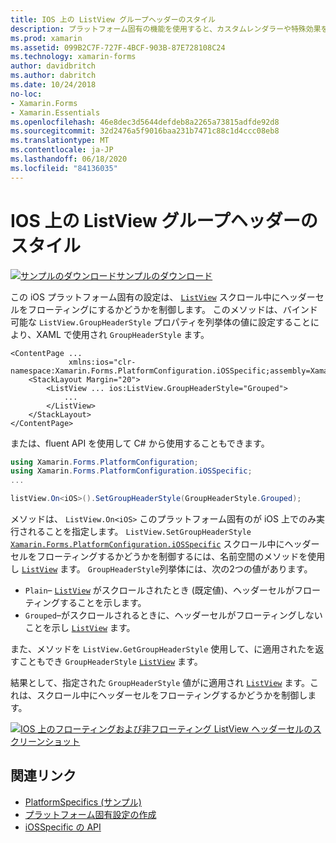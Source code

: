 ```yaml
---
title: IOS 上の ListView グループヘッダーのスタイル
description: プラットフォーム固有の機能を使用すると、カスタムレンダラーや特殊効果を実装することなく、特定のプラットフォームでのみ使用できる機能を使用できます。 この記事では、スクロール中に ListView ヘッダーセルをフローティングにするかどうかを制御する iOS プラットフォーム固有のを使用する方法について説明します。
ms.prod: xamarin
ms.assetid: 099B2C7F-727F-4BCF-903B-87E728108C24
ms.technology: xamarin-forms
author: davidbritch
ms.author: dabritch
ms.date: 10/24/2018
no-loc:
- Xamarin.Forms
- Xamarin.Essentials
ms.openlocfilehash: 46e8dec3d5644defdeb8a2265a73815adfde92d8
ms.sourcegitcommit: 32d2476a5f9016baa231b7471c88c1d4ccc08eb8
ms.translationtype: MT
ms.contentlocale: ja-JP
ms.lasthandoff: 06/18/2020
ms.locfileid: "84136035"
---
```

# <a name="listview-group-header-style-on-ios"></a>IOS 上の ListView グループヘッダーのスタイル

[![サンプルのダウンロード](~/media/shared/download.png)サンプルのダウンロード](https://docs.microsoft.com/samples/xamarin/xamarin-forms-samples/userinterface-platformspecifics)

この iOS プラットフォーム固有の設定は、 [`ListView`](xref:Xamarin.Forms.ListView) スクロール中にヘッダーセルをフローティングにするかどうかを制御します。 このメソッドは、バインド可能な `ListView.GroupHeaderStyle` プロパティを列挙体の値に設定することにより、XAML で使用され `GroupHeaderStyle` ます。

```xaml
<ContentPage ...
             xmlns:ios="clr-namespace:Xamarin.Forms.PlatformConfiguration.iOSSpecific;assembly=Xamarin.Forms.Core">
    <StackLayout Margin="20">
        <ListView ... ios:ListView.GroupHeaderStyle="Grouped">
            ...
        </ListView>
    </StackLayout>
</ContentPage>
```

または、fluent API を使用して C# から使用することもできます。

```csharp
using Xamarin.Forms.PlatformConfiguration;
using Xamarin.Forms.PlatformConfiguration.iOSSpecific;
...

listView.On<iOS>().SetGroupHeaderStyle(GroupHeaderStyle.Grouped);
```

メソッドは、 `ListView.On<iOS>` このプラットフォーム固有のが iOS 上でのみ実行されることを指定します。 `ListView.SetGroupHeaderStyle` [`Xamarin.Forms.PlatformConfiguration.iOSSpecific`](xref:Xamarin.Forms.PlatformConfiguration.iOSSpecific) スクロール中にヘッダーセルをフローティングするかどうかを制御するには、名前空間のメソッドを使用し [`ListView`](xref:Xamarin.Forms.ListView) ます。 `GroupHeaderStyle`列挙体には、次の2つの値があります。

- `Plain`– [`ListView`](xref:Xamarin.Forms.ListView) がスクロールされたとき (既定値)、ヘッダーセルがフローティングすることを示します。
- `Grouped`–がスクロールされるときに、ヘッダーセルがフローティングしないことを示し [`ListView`](xref:Xamarin.Forms.ListView) ます。

また、メソッドを `ListView.GetGroupHeaderStyle` 使用して、に適用されたを返すこともでき `GroupHeaderStyle` [`ListView`](xref:Xamarin.Forms.ListView) ます。

結果として、指定された `GroupHeaderStyle` 値がに適用され [`ListView`](xref:Xamarin.Forms.ListView) ます。これは、スクロール中にヘッダーセルをフローティングするかどうかを制御します。

[![IOS 上のフローティングおよび非フローティング ListView ヘッダーセルのスクリーンショット](listview-group-header-style-images/group-header-styles.png "フローティングおよび非フローティングヘッダーセルを含む ListView")](listview-group-header-style-images/group-header-styles-large.png#lightbox "フローティングおよび非フローティングヘッダーセルを含む ListView")

## <a name="related-links"></a>関連リンク

- [PlatformSpecifics (サンプル)](https://docs.microsoft.com/samples/xamarin/xamarin-forms-samples/userinterface-platformspecifics)
- [プラットフォーム固有設定の作成](~/xamarin-forms/platform/platform-specifics/index.md#creating-platform-specifics)
- [iOSSpecific の API](xref:Xamarin.Forms.PlatformConfiguration.iOSSpecific)

